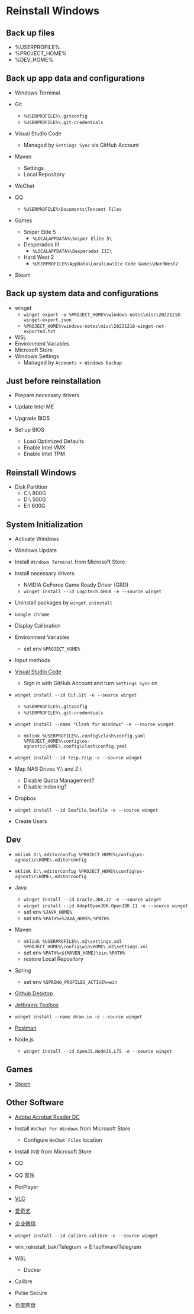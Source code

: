 # Reinstall Windows

## Back up files

- %USERPROFILE%
- %PROJECT_HOME%
- %DEV_HOME%

## Back up app data and configurations

- Windows Terminal
- Git
  - `%USERPROFILE%\.gitconfig`
  - `%USERPROFILE%\.git-credentials`
- Visual Studio Code
  - Managed by `Settings Sync` via GitHub Account
- Maven
  - Settings
  - Local Repository
- WeChat
- QQ
  - `%USERPROFILE%\Documents\Tencent Files`

- Games
  - Sniper Elite 5
    - `%LOCALAPPDATA%\Sniper Elite 5\`
  - Desperados III
    - `%LOCALAPPDATA%\Desperados III\`
  - Hard West 2
    - `%USERPROFILE%\AppData\LocalLow\Ice Code Games\HardWest2`
- Steam

## Back up system data and configurations

- winget
  - `winget export -o %PROJECT_HOME%\windows-notes\misc\20221218-winget-export.json`
  - `%PROJECT_HOME%\windows-notes\misc\20221218-winget-not-exported.txt`
- WSL
- Environment Variables
- Microsoft Store
- Windows Settings
  - Managed by `Accounts > Windows backup`

## Just before reinstallation

- Prepare necessary drivers

- Update Intel ME
- Upgrade BIOS
- Set up BIOS
  - Load Optimized Defaults
  - Enable Intel VMX
  - Enable Intel TPM

## Reinstall Windows

- Disk Partition
  - C:\ 800G
  - D:\ 500G
  - E:\ 600G

## System Initialization

- Activate Windows
- Windows Update

- Install `Windows Terminal` from Microsoft Store

- Install necessary drivers
  - NVIDIA GeForce Game Ready Driver (GRD)
  - `winget install --id Logitech.GHUB -e --source winget`

- Uninstall packages by `winget uninstall`

- `Google Chrome`

- Display Calibration

- Environment Variables
  - set env `%PROJECT_HOME%`

- Input methods

- [Visual Studio Code](https://code.visualstudio.com/download)
  - Sign in with GitHub Account and turn `Settings Sync` on

- `winget install --id Git.Git -e --source winget`
  - `%USERPROFILE%\.gitconfig`
  - `%USERPROFILE%\.git-credentials`

- `winget install --name "Clash for Windows" -e --source winget`
  - `mklink %USERPROFILE%\.config\clash\config.yaml %PROJECT_HOME%\config\os-agnostic\HOME\.config\clash\config.yaml`

- `winget install --id 7zip.7zip -e --source winget`

- Map NAS Drives Y:\ and Z:\
  - Disable Quota Management?
  - Disable indexing?

- Dropbox
- `winget install --id Seafile.Seafile -e --source winget`

- Create Users

## Dev

- `mklink D:\.editorconfig %PROJECT_HOME%\config\os-agnostic\HOME\.editorconfig`
- `mklink E:\.editorconfig %PROJECT_HOME%\config\os-agnostic\HOME\.editorconfig`

- Java
  - `winget install --id Oracle.JDK.17 -e --source winget`
  - `winget install --id AdoptOpenJDK.OpenJDK.11 -e --source winget`
  - set env `%JAVA_HOME%`
  - set env `%PATH%=%JAVA_HOME%;%PATH%`

- Maven
  - `mklink %USERPROFILE%\.m2\settings.xml %PROJECT_HOME%\config\win\HOME\.m2\settings.xml`
  - set env `%PATH%=${MAVEN_HOME}\bin;%PATH%`
  - restore Local Repository

- Spring
  - set env `%SPRING_PROFILES_ACTIVE%=win`

- [Github Desktop](https://desktop.github.com/)
- [Jetbrains Toolbox](https://www.jetbrains.com/toolbox-app/)
- `winget install --name draw.io -e --source winget`
- [Postman](https://www.postman.com/downloads/)

- Node.js
  - `winget install --id OpenJS.NodeJS.LTS -e --source winget`

## Games

- [Steam](https://store.steampowered.com/about/)

## Other Software

- [Adobe Acrobat Reader DC](https://get.adobe.com/reader/)

- Install `WeChat For Windows` from Microsoft Store
  - Configure `WeChat Files` location

- Install `抖音` from Microsoft Store
- QQ
- QQ 音乐
- PotPlayer
- [VLC](https://www.videolan.org/vlc/)
- [爱奇艺](https://www.iqiyi.com/)

- [企业微信](https://work.weixin.qq.com/#indexDownload)

- `winget install --id calibre.calibre -e --source winget`

- win_reinstall_bak/Telegram -> E:\software\Telegram

- WSL
  - Docker
- Calibre
- Pulse Secure
- 百度网盘
